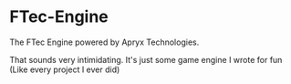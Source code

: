 # FTec-Engine
The FTec Engine powered by Apryx Technologies.

That sounds very intimidating. It's just some game engine I wrote for fun (Like every project I ever did)
